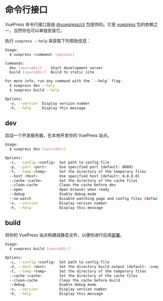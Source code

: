 # 命令行接口

VuePress 命令行接口是由 [@vuepress/cli](https://www.npmjs.com/package/@vuepress/cli) 包提供的。它是 [vuepress](https://www.npmjs.com/package/vuepress) 包的依赖之一，当然你也可以单独安装它。

执行 `vuepress --help` 来获取下列帮助信息：

```sh
Usage:
  $ vuepress <command> [options]

Commands:
  dev [sourceDir]    Start development server
  build [sourceDir]  Build to static site

For more info, run any command with the `--help` flag:
  $ vuepress dev --help
  $ vuepress build --help

Options:
  -v, --version  Display version number
  -h, --help     Display this message
```

## dev

启动一个开发服务器，在本地开发你的 VuePress 站点。

```sh
Usage:
  $ vuepress dev [sourceDir]

Options:
  -c, --config <config>  Set path to config file
  -p, --port <port>      Use specified port (default: 8080)
  -t, --temp <temp>      Set the directory of the temporary files
  --host <host>          Use specified host (default: 0.0.0.0)
  --cache <cache>        Set the directory of the cache files
  --clean-cache          Clean the cache before dev
  --open                 Open browser when ready
  --debug                Enable debug mode
  --no-watch             Disable watching page and config files (default: true)
  -v, --version          Display version number
  -h, --help             Display this message
```

## build

将你的 VuePress 站点构建成静态文件，以便你进行后续[部署](../guide/deployment.md)。

```sh
Usage:
  $ vuepress build [sourceDir]

Options:
  -c, --config <config>  Set path to config file
  -d, --dest <dest>      Set the directory build output (default: .vuepress/dist)
  -t, --temp <temp>      Set the directory of the temporary files
  --cache <cache>        Set the directory of the cache files
  --clean-cache          Clean the cache before build
  --debug                Enable debug mode
  -v, --version          Display version number
  -h, --help             Display this message
```
